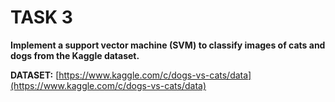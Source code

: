 # TASK 3

**Implement a support vector machine (SVM) to classify images of cats and dogs from the Kaggle dataset.**

**DATASET:** [https://www.kaggle.com/c/dogs-vs-cats/data](https://www.kaggle.com/c/dogs-vs-cats/data)
